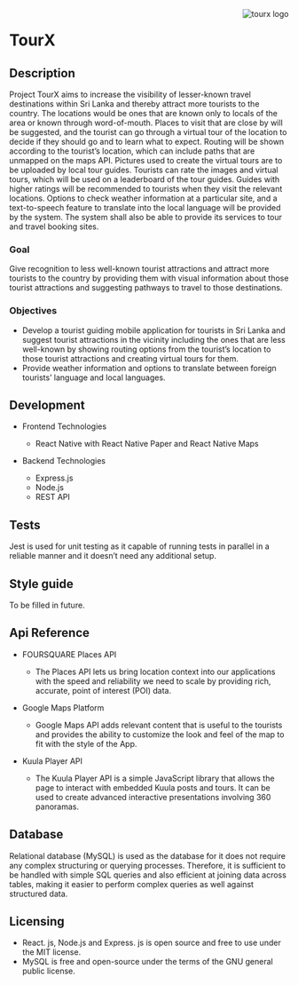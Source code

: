 
<img src="https://drive.google.com/file/d/1T5aS2KndP8-3hsOTgfoxZvsdOsi0Y52i/view?usp=sharing" alt="tourx logo" align="right">

# TourX

## Description

Project TourX aims to increase the visibility of lesser-known travel destinations within Sri Lanka and thereby attract more tourists to the country. The locations would be ones that are known only to locals of the area or known through word-of-mouth. Places to visit that are close by will be suggested, and the tourist can go through a virtual tour of the location to decide if they should go and to learn what to expect. Routing will be shown according to the tourist’s location, which can include paths that are unmapped on the maps API. Pictures used to create the virtual tours are to be uploaded by local tour guides. Tourists can rate the images and virtual tours, which will be used on a leaderboard of the tour guides. Guides with higher ratings will be recommended to tourists when they visit the relevant locations. Options to check weather information at a particular site, and a text-to-speech feature to translate into the local language will be provided by the system. The system shall also be able to provide its services to tour and travel booking sites.

### Goal

Give recognition to less well-known tourist attractions and attract more tourists to the country by providing them with visual information about those tourist attractions and suggesting pathways to travel to those destinations.

### Objectives

* Develop a tourist guiding mobile application for tourists in Sri Lanka and suggest tourist attractions in the vicinity including the ones that are less well-known by showing routing options from the tourist’s location to those tourist attractions and creating virtual tours for them.
* Provide weather information and options to translate between foreign tourists’ language and local languages.

## Development

* Frontend Technologies
  * React Native with React Native Paper and React Native Maps 

* Backend Technologies
  * Express.js
  * Node.js
  * REST API

## Tests

Jest is used for unit testing as it capable of running tests in parallel in a reliable manner and it doesn’t need any additional setup.

## Style guide

To be filled in future.

## Api Reference

* FOURSQUARE Places API
  * The Places API lets us bring location context into our applications with the speed and reliability we need to scale by providing rich, accurate, point of interest (POI) data. 

* Google Maps Platform
  * Google Maps API adds relevant content that is useful to the tourists and provides the ability to customize the look and feel of the map to fit with the style of the App.

* Kuula Player API
  * The Kuula Player API is a simple JavaScript library that allows the page to interact with embedded Kuula posts and tours. It can be used to create advanced interactive presentations involving 360 panoramas.

## Database

Relational database (MySQL) is used as the database for it does not require any complex structuring or querying processes. Therefore, it is sufficient to be handled with simple SQL queries and also efficient at joining data across tables, making it easier to perform complex queries as well against structured data.

## Licensing

* React. js, Node.js and Express. js is open source and free to use under the MIT license.
* MySQL is free and open-source under the terms of the GNU general public license.
